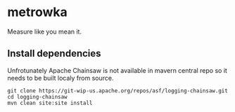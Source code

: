 # metrowka
Measure like you mean it.

## Install dependencies

Unfrotunately Apache Chainsaw is not available in mavern central repo so it needs to be built localy from source.

```
git clone https://git-wip-us.apache.org/repos/asf/logging-chainsaw.git
cd logging-chainsaw
mvn clean site:site install
```
